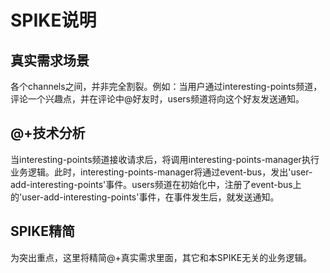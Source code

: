 SPIKE说明
====

真实需求场景
-----
各个channels之间，并非完全割裂。例如：当用户通过interesting-points频道，评论一个兴趣点，并在评论中@好友时，users频道将向这个好友发送通知。

@+技术分析
----
当interesting-points频道接收请求后，将调用interesting-points-manager执行业务逻辑。此时，interesting-points-manager将通过event-bus，发出'user-add-interesting-points'事件。users频道在初始化中，注册了event-bus上的'user-add-interesting-points'事件，在事件发生后，就发送通知。

SPIKE精简
----
为突出重点，这里将精简@+真实需求里面，其它和本SPIKE无关的业务逻辑。